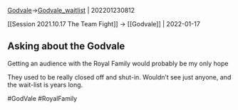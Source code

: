 [Godvale](things/Godvale.md)->[Godvale_waitlist](Insights/Godvale_waitlist.md) | 202201230812

[[Session 2021.10.17 The Team Fight]] -> [[Godvale]] | 2022-01-17
## Asking about the Godvale

Getting an audience with the Royal Family would probably be my only hope

They used to be really closed off and shut-in. Wouldn’t see just anyone, and the wait-list is years long.

#GodVale #RoyalFamily